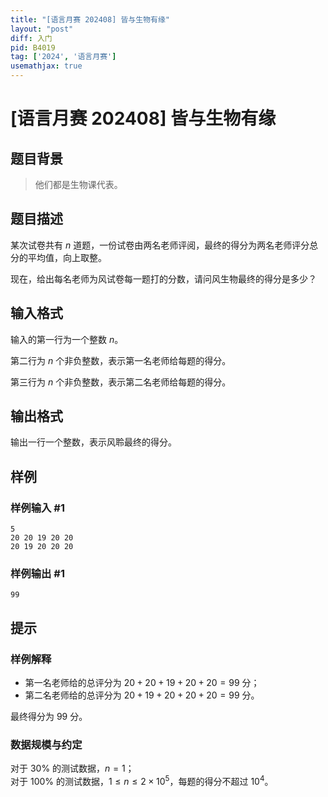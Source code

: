 ```yaml
---
title: "[语言月赛 202408] 皆与生物有缘"
layout: "post"
diff: 入门
pid: B4019
tag: ['2024', '语言月赛']
usemathjax: true
---
```


# [语言月赛 202408] 皆与生物有缘
## 题目背景

> 他们都是生物课代表。
## 题目描述

某次试卷共有 $n$ 道题，一份试卷由两名老师评阅，最终的得分为两名老师评分总分的平均值，向上取整。

现在，给出每名老师为风试卷每一题打的分数，请问风生物最终的得分是多少？
## 输入格式

输入的第一行为一个整数 $n$。

第二行为 $n$ 个非负整数，表示第一名老师给每题的得分。

第三行为 $n$ 个非负整数，表示第二名老师给每题的得分。
## 输出格式

输出一行一个整数，表示风聆最终的得分。
## 样例

### 样例输入 #1
```
5
20 20 19 20 20
20 19 20 20 20

```
### 样例输出 #1
```
99

```
## 提示

### 样例解释

- 第一名老师给的总评分为 $20 + 20 + 19 + 20 + 20 = 99$ 分；
- 第二名老师给的总评分为 $20 + 19 + 20 + 20 + 20 = 99$ 分。

最终得分为 $99$ 分。

### 数据规模与约定

对于 $30\%$ 的测试数据，$n=1$；  
对于 $100\%$ 的测试数据，$1 \le n \le 2\times 10^5$，每题的得分不超过 $10^4$。
